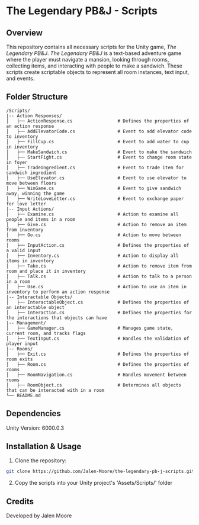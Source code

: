 # **The Legendary PB&J - Scripts**

## **Overview**
This repository contains all necessary scripts for the Unity game, *The Legendary PB&J*. *The Legendary PB&J* is a text-based adventure game where the player must navigate a mansion, looking through rooms, collecting items, and interacting with people to make a sandwich. These scripts create scriptable objects to represent all room instances, text input, and events.

## **Folder Structure**
```plaintext
/Scripts/
|-- Action Responses/
│   ├── ActionResponse.cs                 # Defines the properties of an action response
│   ├── AddElevatorCode.cs                # Event to add elevator code to inventory
│   ├── FillCup.cs                        # Event to add water to cup in inventory
│   ├── MakeSandwich.cs                   # Event to make the sandwich
│   ├── StartFight.cs                     # Event to change room state in foyer
│   ├── TradeIngredient.cs                # Event to trade item for sandwich ingredient
│   ├── UseElevator.cs                    # Event to use elevator to move between floors
│   ├── WinGame.cs                        # Event to give sandwich away, winning the game
│   ├── WriteLoveLetter.cs                # Event to exchange paper for love letter
|-- Input Actions/
│   ├── Examine.cs                        # Action to examine all people and items in a room
│   ├── Give.cs                           # Action to remove an item from inventory
│   ├── Go.cs                             # Action to move between rooms
│   ├── InputAction.cs                    # Defines the properties of a valid input
│   ├── Inventory.cs                      # Action to display all items in inventory
│   ├── Take.cs                           # Action to remove item from room and place it in inventory
│   ├── Talk.cs                           # Action to talk to a person in a room
│   ├── Use.cs                            # Action to use an item in inventory to perform an action response
|-- Interactable Objects/
│   ├── InteractableObject.cs             # Defines the properties of an interactable object
│   ├── Interaction.cs                    # Defines the properties for the interactions that objects can have
|-- Management/
│   ├── GameManager.cs                    # Manages game state, current room, and tracks flags
│   ├── TextInput.cs                      # Handles the validation of player input
|-- Rooms/
│   ├── Exit.cs                           # Defines the properties of room exits
│   ├── Room.cs                           # Defines the properties of rooms
│   ├── RoomNavigation.cs                 # Handles movement between rooms
│   ├── RoomObject.cs                     # Determines all objects that can be interacted with in a room
└── README.md
```

## **Dependencies**
Unity Version: 6000.0.3

## **Installation & Usage**
1. Clone the repository:
```sh
git clone https://github.com/Jalen-Moore/the-legendary-pb-j-scripts.git
```

2. Copy the scripts into your Unity project's 'Assets/Scripts/' folder
   
## **Credits**
Developed by Jalen Moore
